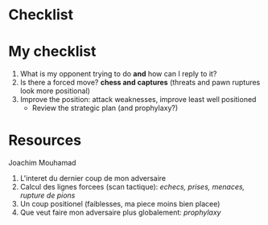 Checklist
=========
# My checklist
1. What is my opponent trying to do **and** how can I reply to it?
2. Is there a forced move? **chess and captures** (threats and pawn ruptures look more positional)
3. Improve the position: attack weaknesses, improve least well positioned
   * Review the strategic plan (and prophylaxy?)

# Resources
Joachim Mouhamad
  1. L'interet du dernier coup de mon adversaire
  2. Calcul des lignes forcees (scan tactique): _echecs, prises, menaces, rupture de pions_
  3. Un coup positionel (faiblesses, ma piece moins bien placee)
  4. Que veut faire mon adversaire plus globalement: _prophylaxy_
